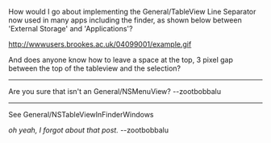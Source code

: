 How would I go about implementing the General/TableView Line Separator now used in many apps including the finder, as shown below between 'External Storage' and 'Applications'?

http://wwwusers.brookes.ac.uk/04099001/example.gif

And does anyone know how to leave a space at the top, 3 pixel gap between the top of the tableview and the selection?

----

Are you sure that isn't an General/NSMenuView? --zootbobbalu

----

See General/NSTableViewInFinderWindows

*oh yeah, I forgot about that post.* --zootbobbalu
